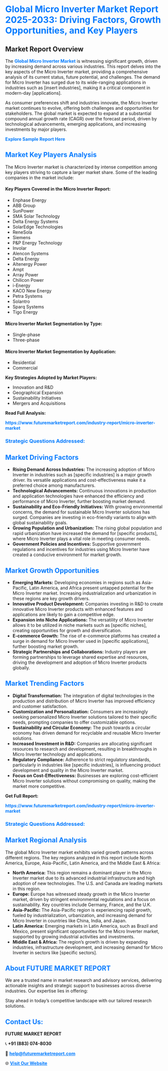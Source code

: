 <h1 style="color: #007BFF;">Global Micro Inverter Market Report 2025-2033: Driving Factors, Growth Opportunities, and Key Players</h1>

<section id="overview">
<h2>Market Report Overview</h2>
<p>The <a href="https://www.futuremarketreport.com/industry-report/micro-inverter-market" style="color: #007BFF; text-decoration: none;"><strong>Global Micro Inverter Market</strong></a> is witnessing significant growth, driven by increasing demand across various industries. This report delves into the key aspects of the Micro Inverter market, providing a comprehensive analysis of its current status, future potential, and challenges. The demand for Micro Inverter has surged due to its wide-ranging applications in industries such as [insert industries], making it a critical component in modern-day [applications].</p>
<p>As consumer preferences shift and industries innovate, the Micro Inverter market continues to evolve, offering both challenges and opportunities for stakeholders. The global market is expected to expand at a substantial compound annual growth rate (CAGR) over the forecast period, driven by technological advancements, emerging applications, and increasing investments by major players.</p>
</section>

<section id="overview">
<p><a href="https://www.futuremarketreport.com/request-sample/reportId=61489" style="color: #007BFF; text-decoration: none;"><strong>Explore Sample Report Here</strong></a></p>
</section>

<section id="key-players">
<h2 style="color: #007BFF;">Market Key Players Analysis</h2>
<p>The Micro Inverter market is characterized by intense competition among key players striving to capture a larger market share. Some of the leading companies in the market include:</p>
<h4>Key Players Covered in the Micro Inverter Report:</h4>
<ul><li>Enphase Energy</li><li>ABB Group</li><li>SunPower</li><li>SMA Solar Technology</li><li>Delta Energy Systems</li><li>SolarEdge Technologies</li><li>ReneSola</li><li>Siemens</li><li>P&amp;P Energy Technology</li><li>Involar</li><li>Alencon Systems</li><li>Delta Energy</li><li>Altenergy Power</li><li>Ampt</li><li>Array Power</li><li>Chilicon Power</li><li>i-Energy</li><li>KACO New Energy</li><li>Petra Systems</li><li>Solantro</li><li>Sparq Systems</li><li>Tigo Energy</li></ul>
<h4>Micro Inverter Market Segmentation by Type:</h4>
<ul><li>Single-phase</li><li>Three-phase</li></ul>

<h4>Micro Inverter Market Segmentation by Application:</h4>
<ul><li>Residential</li><li>Commercial</li></ul>
<p><strong>Key Strategies Adopted by Market Players:</strong></p>
<ul>
<li>Innovation and R&D</li>
<li>Geographical Expansion</li>
<li>Sustainability Initiatives</li>
<li>Mergers and Acquisitions</li>
</ul>
</section>

<section>
<p><strong>Read Full Analysis: </strong></p><a href="https://www.futuremarketreport.com/industry-report/micro-inverter-market" style="color: #007BFF; text-decoration: none;"><strong>https://www.futuremarketreport.com/industry-report/micro-inverter-market</strong></a>
<h3 style="color: #007BFF;">Strategic Questions Addressed:</h3>
</section>

<section id="driving-factors">
<h2 style="color: #007BFF;">Market Driving Factors</h2>
<ul>
<li><strong>Rising Demand Across Industries:</strong> The increasing adoption of Micro Inverter in industries such as [specific industries] is a major growth driver. Its versatile applications and cost-effectiveness make it a preferred choice among manufacturers.</li>
<li><strong>Technological Advancements:</strong> Continuous innovations in production and application technologies have enhanced the efficiency and performance of Micro Inverter, further boosting market demand.</li>
<li><strong>Sustainability and Eco-Friendly Initiatives:</strong> With growing environmental concerns, the demand for sustainable Micro Inverter solutions has surged. Companies are investing in eco-friendly variants to align with global sustainability goals.</li>
<li><strong>Growing Population and Urbanization:</strong> The rising global population and rapid urbanization have increased the demand for [specific products], where Micro Inverter plays a vital role in meeting consumer needs.</li>
<li><strong>Government Policies and Incentives:</strong> Supportive government regulations and incentives for industries using Micro Inverter have created a conducive environment for market growth.</li>
</ul>
</section>

<section id="growth-opportunities">
<h2 style="color: #007BFF;">Market Growth Opportunities</h2>
<ul>
<li><strong>Emerging Markets:</strong> Developing economies in regions such as Asia-Pacific, Latin America, and Africa present untapped potential for the Micro Inverter market. Increasing industrialization and urbanization in these regions are key growth drivers.</li>
<li><strong>Innovative Product Development:</strong> Companies investing in R&D to create innovative Micro Inverter products with enhanced features and applications are likely to gain a competitive edge.</li>
<li><strong>Expansion into Niche Applications:</strong> The versatility of Micro Inverter allows it to be utilized in niche markets such as [specific niches], creating opportunities for growth and diversification.</li>
<li><strong>E-commerce Growth:</strong> The rise of e-commerce platforms has created a surge in demand for Micro Inverter used in [specific applications], further boosting market growth.</li>
<li><strong>Strategic Partnerships and Collaborations:</strong> Industry players are forming partnerships to leverage shared expertise and resources, driving the development and adoption of Micro Inverter products globally.</li>
</ul>
</section>

<section id="trending-factors">
<h2 style="color: #007BFF;">Market Trending Factors</h2>
<ul>
<li><strong>Digital Transformation:</strong> The integration of digital technologies in the production and distribution of Micro Inverter has improved efficiency and customer satisfaction.</li>
<li><strong>Customization and Personalization:</strong> Consumers are increasingly seeking personalized Micro Inverter solutions tailored to their specific needs, prompting companies to offer customizable options.</li>
<li><strong>Sustainability and Circular Economy:</strong> The push towards a circular economy has driven demand for recyclable and reusable Micro Inverter solutions.</li>
<li><strong>Increased Investment in R&D:</strong> Companies are allocating significant resources to research and development, resulting in breakthroughs in Micro Inverter technology and applications.</li>
<li><strong>Regulatory Compliance:</strong> Adherence to strict regulatory standards, particularly in industries like [specific industries], is influencing product development and quality in the Micro Inverter market.</li>
<li><strong>Focus on Cost-Effectiveness:</strong> Businesses are exploring cost-efficient Micro Inverter solutions without compromising on quality, making the market more competitive.</li>
</ul>
</section>

<section>
<p><strong>Get Full Report: </strong></p><a href="https://www.futuremarketreport.com/industry-report/micro-inverter-market" style="color: #007BFF; text-decoration: none;"><strong>https://www.futuremarketreport.com/industry-report/micro-inverter-market</strong></a>
<h3 style="color: #007BFF;">Strategic Questions Addressed:</h3>
</section>


<section id="regional-analysis">
<h2 style="color: #007BFF;">Market Regional Analysis</h2>
<p>The global Micro Inverter market exhibits varied growth patterns across different regions. The key regions analyzed in this report include North America, Europe, Asia-Pacific, Latin America, and the Middle East & Africa:</p>
<ul>
<li><strong>North America:</strong> This region remains a dominant player in the Micro Inverter market due to its advanced industrial infrastructure and high adoption of new technologies. The U.S. and Canada are leading markets in this region.</li>
<li><strong>Europe:</strong> Europe has witnessed steady growth in the Micro Inverter market, driven by stringent environmental regulations and a focus on sustainability. Key countries include Germany, France, and the U.K.</li>
<li><strong>Asia-Pacific:</strong> The Asia-Pacific region is experiencing rapid growth, fueled by industrialization, urbanization, and increasing demand for Micro Inverter in countries like China, India, and Japan.</li>
<li><strong>Latin America:</strong> Emerging markets in Latin America, such as Brazil and Mexico, present significant opportunities for the Micro Inverter market, supported by growing industrial activities and investments.</li>
<li><strong>Middle East & Africa:</strong> The region’s growth is driven by expanding industries, infrastructure development, and increasing demand for Micro Inverter in sectors like [specific sectors].</li>
</ul>
</section>

<footer>
<h2 style="color: #007BFF;">About FUTURE MARKET REPORT</h2>
<p>We are a trusted name in market research and advisory services, delivering actionable insights and strategic support to businesses across diverse industries. Our expertise lies in offering:</p>

<p>Stay ahead in today’s competitive landscape with our tailored research solutions.</p>

<h2 style="color: #007BFF;">Contact Us:</h2>
<p><strong>FUTURE MARKET REPORT</strong></p>
<p>📞 <strong>+91 (883) 074-8030</strong></p>
<p>📧 <strong><a href="mailto:help@futuremarketreport.com" style="color: #007BFF;">help@futuremarketreport.com</a></strong></p>
<p>🌐 <strong><a href="https://www.futuremarketreport.com/" style="color: #007BFF;">Visit Our Website</a></strong></p>
</footer>